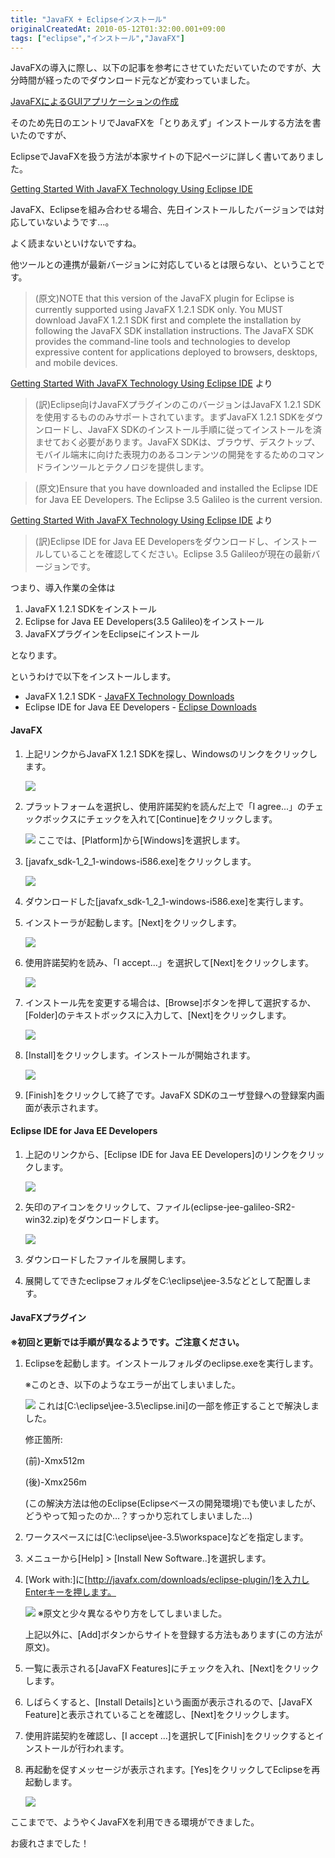 ```yaml
---
title: "JavaFX + Eclipseインストール"
originalCreatedAt: 2010-05-12T01:32:00.001+09:00
tags: ["eclipse","インストール","JavaFX"]
---
```

JavaFXの導入に際し、以下の記事を参考にさせていただいていたのですが、大分時間が経ったのでダウンロード元などが変わっていました。

[JavaFXによるGUIアプリケーションの作成](http://codezine.jp/article/detail/1448)

そのため先日のエントリでJavaFXを「とりあえず」インストールする方法を書いたのですが、

EclipseでJavaFXを扱う方法が本家サイトの下記ページに詳しく書いてありました。
<!--more-->
[Getting Started With JavaFX Technology Using Eclipse IDE](http://www.javafx.com/docs/gettingstarted/eclipse-plugin/index.jsp)

JavaFX、Eclipseを組み合わせる場合、先日インストールしたバージョンでは対応していないようです…。

よく読まないといけないですね。

他ツールとの連携が最新バージョンに対応しているとは限らない、ということです。

> (原文)NOTE that this version of the JavaFX plugin for Eclipse is currently supported using JavaFX 1.2.1 SDK only. You MUST download JavaFX 1.2.1 SDK first and complete the installation by following the JavaFX SDK installation instructions. The JavaFX SDK provides the command-line tools and technologies to develop expressive content for applications deployed to browsers, desktops, and mobile devices.

[Getting Started With JavaFX Technology Using Eclipse IDE](http://www.javafx.com/docs/gettingstarted/eclipse-plugin/index.jsp) より

> (訳)Eclipse向けJavaFXプラグインのこのバージョンはJavaFX 1.2.1 SDKを使用するもののみサポートされています。まずJavaFX 1.2.1 SDKをダウンロードし、JavaFX SDKのインストール手順に従ってインストールを済ませておく必要があります。JavaFX SDKは、ブラウザ、デスクトップ、モバイル端末に向けた表現力のあるコンテンツの開発をするためのコマンドラインツールとテクノロジを提供します。

> (原文)Ensure that you have downloaded and installed the Eclipse IDE for Java EE Developers. The Eclipse 3.5 Galileo is the current version.

[Getting Started With JavaFX Technology Using Eclipse IDE](http://www.javafx.com/docs/gettingstarted/eclipse-plugin/index.jsp) より

> (訳)Eclipse IDE for Java EE Developersをダウンロードし、インストールしていることを確認してください。Eclipse 3.5 Galileoが現在の最新バージョンです。

つまり、導入作業の全体は

1. JavaFX 1.2.1 SDKをインストール
2. Eclipse for Java EE Developers(3.5 Galileo)をインストール
3. JavaFXプラグインをEclipseにインストール

となります。

というわけで以下をインストールします。

- JavaFX 1.2.1 SDK - [JavaFX Technology Downloads](http://java.sun.com/javafx/downloads/previous.jsp#1.2.1)
- Eclipse IDE for Java EE Developers - [Eclipse Downloads](http://www.eclipse.org/downloads/)

#### JavaFX

1. 上記リンクからJavaFX 1.2.1 SDKを探し、Windowsのリンクをクリックします。

    [![](/img/2010-05-javafx-eclipse_1.png)](/img/2010-05-javafx-eclipse_1.png)

2. プラットフォームを選択し、使用許諾契約を読んだ上で「I agree...」のチェックボックスにチェックを入れて[Continue]をクリックします。

    [![](/img/2010-05-javafx-eclipse_2.png)](/img/2010-05-javafx-eclipse_2.png)
    ここでは、[Platform]から[Windows]を選択します。
3. [javafx\_sdk-1\_2\_1-windows-i586.exe]をクリックします。

    [![](/img/2010-05-javafx-eclipse_3.png)](/img/2010-05-javafx-eclipse_3.png)

4. ダウンロードした[javafx\_sdk-1\_2\_1-windows-i586.exe]を実行します。

5. インストーラが起動します。[Next]をクリックします。

    [![](/img/2010-05-javafx-eclipse_4.png)](/img/2010-05-javafx-eclipse_4.png)

6. 使用許諾契約を読み、「I accept...」を選択して[Next]をクリックします。

    [![](/img/2010-05-javafx-eclipse_5.png)](/img/2010-05-javafx-eclipse_5.png)

7. インストール先を変更する場合は、[Browse]ボタンを押して選択するか、[Folder]のテキストボックスに入力して、[Next]をクリックします。

    [![](/img/2010-05-javafx-eclipse_6.png)](/img/2010-05-javafx-eclipse_6.png)

8. [Install]をクリックします。インストールが開始されます。

    [![](/img/2010-05-javafx-eclipse_7.png)](/img/2010-05-javafx-eclipse_7.png)

9. [Finish]をクリックして終了です。JavaFX SDKのユーザ登録への登録案内画面が表示されます。

#### Eclipse IDE for Java EE Developers

1. 上記のリンクから、[Eclipse IDE for Java EE Developers]のリンクをクリックします。

    [![](/img/2010-05-javafx-eclipse_8.png)](/img/2010-05-javafx-eclipse_8.png)

2. 矢印のアイコンをクリックして、ファイル(eclipse-jee-galileo-SR2-win32.zip)をダウンロードします。

    [![](/img/2010-05-javafx-eclipse_9.png)](/img/2010-05-javafx-eclipse_9.png)
3. ダウンロードしたファイルを展開します。
4. 展開してできたeclipseフォルダをC:\\eclipse\\jee-3.5などとして配置します。

#### JavaFXプラグイン

 **※初回と更新では手順が異なるようです。ご注意ください。**

1. Eclipseを起動します。インストールフォルダのeclipse.exeを実行します。

    ※このとき、以下のようなエラーが出てしまいました。

    [![](/img/2010-05-javafx-eclipse_10.png)](/img/2010-05-javafx-eclipse_10.png)
    これは[C:\\eclipse\\jee-3.5\\eclipse.ini]の一部を修正することで解決しました。

    修正箇所:

    (前)-Xmx512m

    (後)-Xmx256m

    (この解決方法は他のEclipse(Eclipseベースの開発環境)でも使いましたが、どうやって知ったのか…？すっかり忘れてしまいました…)

2. ワークスペースには[C:\\eclipse\\jee-3.5\\workspace]などを指定します。
3. メニューから[Help] > [Install New Software..]を選択します。
4. [Work with:]に[http://javafx.com/downloads/eclipse-plugin/]を入力しEnterキーを押します。

    [![](/img/2010-05-javafx-eclipse_11.png)](/img/2010-05-javafx-eclipse_11.png)
    ※原文と少々異なるやり方をしてしまいました。

    上記以外に、[Add]ボタンからサイトを登録する方法もあります(この方法が原文)。

5. 一覧に表示される[JavaFX Features]にチェックを入れ、[Next]をクリックします。
6. しばらくすると、[Install Details]という画面が表示されるので、[JavaFX Feature]と表示されていることを確認し、[Next]をクリックします。
7. 使用許諾契約を確認し、[I accept ...]を選択して[Finish]をクリックするとインストールが行われます。
8. 再起動を促すメッセージが表示されます。[Yes]をクリックしてEclipseを再起動します。

    [![](/img/2010-05-javafx-eclipse_12.png)](/img/2010-05-javafx-eclipse_12.png)


ここまでで、ようやくJavaFXを利用できる環境ができました。

お疲れさまでした！
